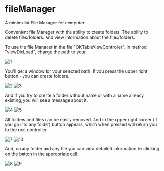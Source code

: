 # fileManager
A minimalist File Manager for computer. 

Convenient file Manager with the ability to create folders. The ability to delete files/folders. And view information about the files/folders.

To use the file Manager in the file "OKTableViewController", in method "viewDidLoad", change the path to your.

![1](https://user-images.githubusercontent.com/27446881/30299951-644df0c6-9752-11e7-9c60-cdee517e8dfd.jpeg)

You'll get a window for your selected path. If you press the upper right button - you can create folders.

![2](https://user-images.githubusercontent.com/27446881/30300066-fbbb0656-9752-11e7-9abf-87e846f0ad10.jpeg) ![3](https://user-images.githubusercontent.com/27446881/30300065-fb8c168e-9752-11e7-9add-3de051f74144.jpeg)

And if you try to create a folder without name or with a name already existing, you will see a message about it.

![4](https://user-images.githubusercontent.com/27446881/30300121-40b74152-9753-11e7-84c9-09ceb462be54.jpeg) ![5](https://user-images.githubusercontent.com/27446881/30300122-40ba903c-9753-11e7-866c-b9606ee4f42a.jpeg)

All folders and files can be easily removed. And in the upper right corner (if you go into any folder) button appears, which when pressed will return you to the root controller.

![7](https://user-images.githubusercontent.com/27446881/30300199-abe1a5d0-9753-11e7-8fba-cab5d6d06ca0.jpeg) ![10](https://user-images.githubusercontent.com/27446881/30300200-ac13fa12-9753-11e7-925b-fa235466cae7.jpeg)

And, on any folder and any file you can view detailed information by clicking on the button in the appropriate cell.

![8](https://user-images.githubusercontent.com/27446881/30300265-1426bcde-9754-11e7-9dc5-afa1f40dd920.jpeg) ![9](https://user-images.githubusercontent.com/27446881/30300264-13e95100-9754-11e7-94d1-b74fbce10383.jpeg)
